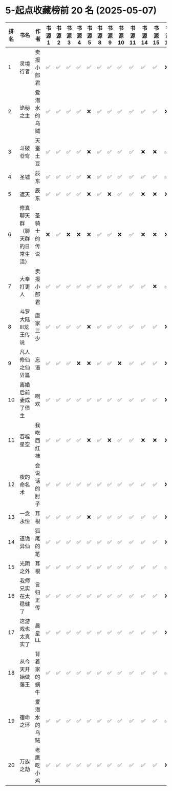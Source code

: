 # 5-起点收藏榜前 20 名 (2025-05-07)

| 排名 | 书名              | 作者     | 书源 1 | 书源 2 | 书源 3 | 书源 4 | 书源 5 | 书源 8 | 书源 9 | 书源 10 | 书源 11 | 书源 14 | 书源 15 | 书源 17 | 书源 18 | 书源 19 | 书源 20 | 起点链接                                   |
|----|-----------------|--------|------|------|------|------|------|------|------|-------|-------|-------|-------|-------|-------|-------|-------|----------------------------------------|
| 1  | 灵境行者            | 卖报小郎君  | ✅    | ✅    | ✅    | ✅    | ✅    | ✅    | ✅    | ✅     | ✅     | ✅     | ✅     | ❌     | ✅     | ✅     | ❌     | http://www.qidian.com/book/1031940621/ |
| 2  | 诡秘之主            | 爱潜水的乌贼 | ✅    | ✅    | ✅    | ✅    | ❌    | ✅    | ✅    | ✅     | ✅     | ✅     | ✅     | ❌     | ✅     | ✅     | ❌     | http://www.qidian.com/book/1010868264/ |
| 3  | 斗破苍穹            | 天蚕土豆   | ✅    | ✅    | ✅    | ✅    | ❌    | ✅    | ✅    | ✅     | ✅     | ❌     | ❌     | ✅     | ✅     | ✅     | ❌     | http://www.qidian.com/book/1209977/    |
| 4  | 圣墟              | 辰东     | ✅    | ✅    | ✅    | ✅    | ❌    | ✅    | ✅    | ✅     | ✅     | ✅     | ✅     | ✅     | ✅     | ✅     | ❌     | http://www.qidian.com/book/1004608738/ |
| 5  | 遮天              | 辰东     | ✅    | ✅    | ✅    | ✅    | ❌    | ✅    | ❌    | ✅     | ✅     | ❌     | ❌     | ❌     | ✅     | ✅     | ❌     | http://www.qidian.com/book/1735921/    |
| 6  | 修真聊天群（聊天群的日常生活） | 圣骑士的传说 | ❌    | ✅    | ❌    | ❌    | ❌    | ✅    | ✅    | ❌     | ✅     | ❌     | ❌     | ❌     | ❌     | ❌     | ❌     | http://www.qidian.com/book/3602691/    |
| 7  | 大奉打更人           | 卖报小郎君  | ✅    | ✅    | ✅    | ✅    | ✅    | ✅    | ✅    | ✅     | ✅     | ✅     | ❌     | ✅     | ✅     | ✅     | ❌     | http://www.qidian.com/book/1019664125/ |
| 8  | 斗罗大陆III龙王传说     | 唐家三少   | ✅    | ✅    | ✅    | ✅    | ❌    | ✅    | ✅    | ✅     | ✅     | ✅     | ✅     | ❌     | ✅     | ✅     | ❌     | http://www.qidian.com/book/3681560/    |
| 9  | 凡人修仙之仙界篇        | 忘语     | ✅    | ✅    | ✅    | ❌    | ❌    | ✅    | ✅    | ❌     | ✅     | ✅     | ✅     | ❌     | ✅     | ✅     | ❌     | http://www.qidian.com/book/1010734492/ |
| 10 | 离婚后前妻成了债主       | 啊欢     | ✅    | ✅    | ✅    | ✅    | ✅    | ✅    | ✅    | ✅     | ✅     | ✅     | ✅     | ❌     | ✅     | ✅     | ❌     | http://www.qidian.com/book/1025156541/ |
| 11 | 吞噬星空            | 我吃西红柿  | ✅    | ✅    | ✅    | ✅    | ❌    | ✅    | ❌    | ✅     | ✅     | ❌     | ❌     | ❌     | ✅     | ✅     | ❌     | http://www.qidian.com/book/1639199/    |
| 12 | 夜的命名术           | 会说话的肘子 | ✅    | ✅    | ✅    | ✅    | ✅    | ✅    | ✅    | ✅     | ✅     | ✅     | ✅     | ❌     | ✅     | ✅     | ❌     | http://www.qidian.com/book/1021617576/ |
| 13 | 一念永恒            | 耳根     | ✅    | ✅    | ✅    | ✅    | ❌    | ✅    | ✅    | ✅     | ✅     | ✅     | ✅     | ❌     | ✅     | ✅     | ❌     | http://www.qidian.com/book/1003354631/ |
| 14 | 道诡异仙            | 狐尾的笔   | ✅    | ✅    | ✅    | ✅    | ✅    | ✅    | ✅    | ✅     | ✅     | ✅     | ✅     | ❌     | ✅     | ✅     | ✅     | http://www.qidian.com/book/1031794030/ |
| 15 | 光阴之外            | 耳根     | ✅    | ✅    | ✅    | ✅    | ✅    | ✅    | ✅    | ✅     | ✅     | ✅     | ✅     | ✅     | ✅     | ✅     | ✅     | http://www.qidian.com/book/1031777108/ |
| 16 | 我师兄实在太稳健了       | 言归正传   | ✅    | ✅    | ✅    | ✅    | ✅    | ✅    | ✅    | ✅     | ✅     | ✅     | ✅     | ❌     | ✅     | ✅     | ❌     | http://www.qidian.com/book/1016572786/ |
| 17 | 这游戏也太真实了        | 晨星LL   | ✅    | ✅    | ✅    | ✅    | ✅    | ✅    | ✅    | ✅     | ✅     | ✅     | ✅     | ❌     | ✅     | ❌     | ❌     | http://www.qidian.com/book/1029391348/ |
| 18 | 从今天开始做藩王        | 背着家的蜗牛 | ✅    | ✅    | ✅    | ✅    | ✅    | ✅    | ✅    | ✅     | ✅     | ✅     | ✅     | ✅     | ✅     | ✅     | ❌     | http://www.qidian.com/book/1023831464/ |
| 19 | 宿命之环            | 爱潜水的乌贼 | ✅    | ✅    | ✅    | ✅    | ✅    | ✅    | ✅    | ✅     | ✅     | ✅     | ✅     | ✅     | ✅     | ✅     | ✅     | http://www.qidian.com/book/1036370336/ |
| 20 | 万族之劫            | 老鹰吃小鸡  | ✅    | ✅    | ✅    | ✅    | ✅    | ✅    | ✅    | ✅     | ✅     | ✅     | ✅     | ❌     | ✅     | ✅     | ❌     | http://www.qidian.com/book/1018027842/ |